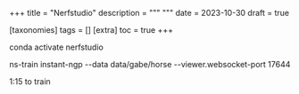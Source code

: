 +++
title = "Nerfstudio"
description = """
"""
date = 2023-10-30
draft = true

[taxonomies]
tags = []
[extra]
toc = true
+++

conda activate nerfstudio

ns-train instant-ngp --data data/gabe/horse --viewer.websocket-port 17644

1:15 to train